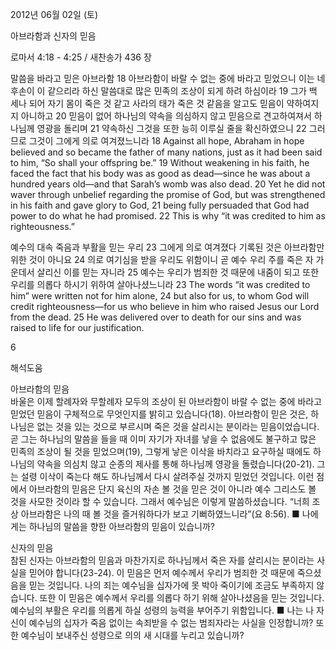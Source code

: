 2012년 06월 02일 (토)

아브라함과 신자의 믿음



로마서 4:18 - 4:25 / 새찬송가 436 장


말씀을 바라고 믿은 아브라함
18 아브라함이 바랄 수 없는 중에 바라고 믿었으니 이는 네 후손이 이 같으리라 하신 말씀대로 많은 민족의 조상이 되게 하려 하심이라 19 그가 백 세나 되어 자기 몸이 죽은 것 같고 사라의 태가 죽은 것 같음을 알고도 믿음이 약하여지지 아니하고 20 믿음이 없어 하나님의 약속을 의심하지 않고 믿음으로 견고하여져서 하나님께 영광을 돌리며 21 약속하신 그것을 또한 능히 이루실 줄을 확신하였으니 22 그러므로 그것이 그에게 의로 여겨졌느니라
18 Against all hope, Abraham in hope believed and so became the father of many nations, just as it had been said to him, “So shall your offspring be.” 19 Without weakening in his faith, he faced the fact that his body was as good as dead―since he was about a hundred years old―and that Sarah’s womb was also dead. 20 Yet he did not waver through unbelief regarding the promise of God, but was strengthened in his faith and gave glory to God, 21 being fully persuaded that God had power to do what he had promised. 22 This is why “it was credited to him as righteousness.”

예수의 대속 죽음과 부활을 믿는 우리
23 그에게 의로 여겨졌다 기록된 것은 아브라함만 위한 것이 아니요 24 의로 여기심을 받을 우리도 위함이니 곧 예수 우리 주를 죽은 자 가운데서 살리신 이를 믿는 자니라 25 예수는 우리가 범죄한 것 때문에 내줌이 되고 또한 우리를 의롭다 하시기 위하여 살아나셨느니라
23 The words “it was credited to him” were written not for him alone, 24 but also for us, to whom God will credit righteousness―for us who believe in him who raised Jesus our Lord from the dead. 25 He was delivered over to death for our sins and was raised to life for our justification.

6

해석도움





아브라함의 믿음  
바울은 이제 할례자와 무할례자 모두의 조상이 된 아브라함이 바랄 수 없는 중에 바라고 믿었던 믿음이 구체적으로 무엇인지를 밝히고 있습니다(18). 아브라함이 믿은 것은, 하나님은 없는 것을 있는 것으로 부르시며 죽은 것을 살리시는 분이라는 믿음이었습니다. 곧 그는 하나님의 말씀을 들을 때 이미 자기가 자녀를 낳을 수 없음에도 불구하고 많은 민족의 조상이 될 것을 믿었으며(19), 그렇게 낳은 이삭을 바치라고 요구하실 때에도 하나님의 약속을 의심치 않고 순종의 제사를 통해 하나님께 영광을 돌렸습니다(20-21). 그는 설령 이삭이 죽는다 해도 하나님께서 다시 살려주실 것까지 믿었던 것입니다. 이런 점에서 아브라함의 믿음은 단지 육신의 자손 볼 것을 믿은 것이 아니라 예수 그리스도 볼 것을 사모한 것이라 할 수 있습니다. 그래서 예수님은 이렇게 말씀하셨습니다. “너희 조상 아브라함은 나의 때 볼 것을 즐거워하다가 보고 기뻐하였느니라”(요 8:56).
■ 나에게는 하나님의 말씀을 향한 아브라함의 믿음이 있습니까?

신자의 믿음  
참된 신자는 아브라함의 믿음과 마찬가지로 하나님께서 죽은 자를 살리시는 분이라는 사실을 믿어야 합니다(23-24). 이 믿음은 먼저 예수께서 우리가 범죄한 것 때문에 죽으셨음을 믿는 것입니다. 나의 죄는 예수님을 십자가에 못 박아 죽이기에 조금도 부족하지 않습니다. 또한 이 믿음은 예수께서 우리를 의롭다 하기 위해 살아나셨음을 믿는 것입니다. 예수님의 부활은 우리를 의롭게 하실 성령의 능력을 부어주기 위함입니다.
■ 나는 나 자신이 예수님의 십자가 죽음 없이는 속죄받을 수 없는 범죄자라는 사실을 인정합니까? 또한 예수님이 보내주신 성령으로 의의 새 시대를 누리고 있습니까?